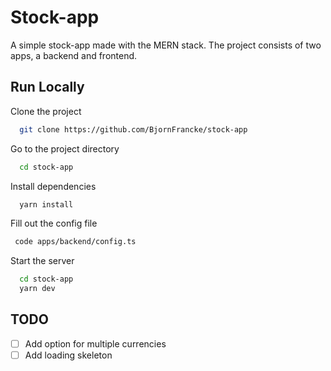 
# Stock-app

A simple stock-app made with the MERN stack.
The project consists of two apps, a backend and frontend.

## Run Locally

Clone the project

```bash
  git clone https://github.com/BjornFrancke/stock-app
```

Go to the project directory

```bash
  cd stock-app
```

Install dependencies

```bash
  yarn install
```

Fill out the config file

```bash
 code apps/backend/config.ts
```

Start the server

```bash
  cd stock-app
  yarn dev
```

## TODO

* [ ] Add option for multiple currencies
* [ ] Add loading skeleton
